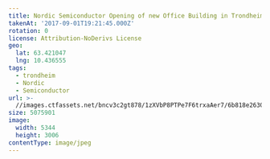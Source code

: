 ```yaml
---
title: Nordic Semiconductor Opening of new Office Building in Trondheim
takenAt: '2017-09-01T19:21:45.000Z'
rotation: 0
license: Attribution-NoDerivs License
geo:
  lat: 63.421047
  lng: 10.436555
tags:
  - trondheim
  - Nordic
  - Semiconductor
url: >-
  //images.ctfassets.net/bncv3c2gt878/1zXVbP8PTPe7F6trxaAer7/6b818e26306dc87ede78dbc59f46f4a6/nordic-semiconductor-opening-of-new-office-building-in-trondheim_36834775372_o
size: 5075901
image:
  width: 5344
  height: 3006
contentType: image/jpeg
---
```


